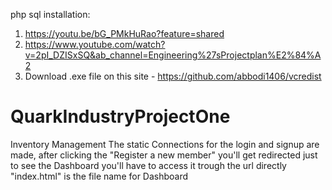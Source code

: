 php sql installation:

1. https://youtu.be/bG_PMkHuRao?feature=shared
2. https://www.youtube.com/watch?v=2pI_DZISxSQ&ab_channel=Engineering%27sProjectplan%E2%84%A2
3. Download .exe file on this site -  https://github.com/abbodi1406/vcredist




# QuarkIndustryProjectOne
Inventory Management 
The static Connections for the login and signup are made, after clicking the "Register a new member" you'll get redirected
just to see the Dashboard you'll have to access it trough the url directly "index.html" is the file name for Dashboard
